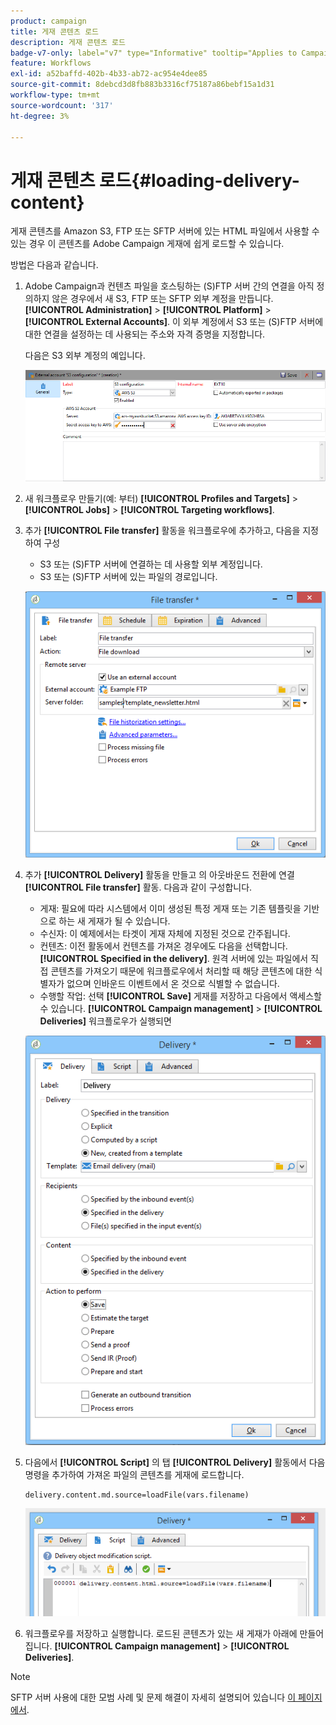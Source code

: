 ```yaml
---
product: campaign
title: 게재 콘텐츠 로드
description: 게재 콘텐츠 로드
badge-v7-only: label="v7" type="Informative" tooltip="Applies to Campaign Classic v7 only"
feature: Workflows
exl-id: a52baffd-402b-4b33-ab72-ac954e4dee85
source-git-commit: 8debcd3d8fb883b3316cf75187a86bebf15a1d31
workflow-type: tm+mt
source-wordcount: '317'
ht-degree: 3%

---
```


# 게재 콘텐츠 로드{#loading-delivery-content}



게재 콘텐츠를 Amazon S3, FTP 또는 SFTP 서버에 있는 HTML 파일에서 사용할 수 있는 경우 이 콘텐츠를 Adobe Campaign 게재에 쉽게 로드할 수 있습니다.

방법은 다음과 같습니다.

1. Adobe Campaign과 컨텐츠 파일을 호스팅하는 (S)FTP 서버 간의 연결을 아직 정의하지 않은 경우에서 새 S3, FTP 또는 SFTP 외부 계정을 만듭니다. **[!UICONTROL Administration]** > **[!UICONTROL Platform]** > **[!UICONTROL External Accounts]**. 이 외부 계정에서 S3 또는 (S)FTP 서버에 대한 연결을 설정하는 데 사용되는 주소와 자격 증명을 지정합니다.

   다음은 S3 외부 계정의 예입니다.

   ![](assets/delivery_loadcontent_filetransfertexamples3.png)

1. 새 워크플로우 만들기(예: 부터) **[!UICONTROL Profiles and Targets]** > **[!UICONTROL Jobs]** > **[!UICONTROL Targeting workflows]**.
1. 추가 **[!UICONTROL File transfer]** 활동을 워크플로우에 추가하고, 다음을 지정하여 구성

   * S3 또는 (S)FTP 서버에 연결하는 데 사용할 외부 계정입니다.
   * S3 또는 (S)FTP 서버에 있는 파일의 경로입니다.

   ![](assets/delivery_loadcontent_filetransfertexample.png)

1. 추가 **[!UICONTROL Delivery]** 활동을 만들고 의 아웃바운드 전환에 연결 **[!UICONTROL File transfer]** 활동. 다음과 같이 구성합니다.

   * 게재: 필요에 따라 시스템에서 이미 생성된 특정 게재 또는 기존 템플릿을 기반으로 하는 새 게재가 될 수 있습니다.
   * 수신자: 이 예제에서는 타겟이 게재 자체에 지정된 것으로 간주됩니다.
   * 컨텐츠: 이전 활동에서 컨텐츠를 가져온 경우에도 다음을 선택합니다. **[!UICONTROL Specified in the delivery]**. 원격 서버에 있는 파일에서 직접 콘텐츠를 가져오기 때문에 워크플로우에서 처리할 때 해당 콘텐츠에 대한 식별자가 없으며 인바운드 이벤트에서 온 것으로 식별할 수 없습니다.
   * 수행할 작업: 선택 **[!UICONTROL Save]** 게재를 저장하고 다음에서 액세스할 수 있습니다. **[!UICONTROL Campaign management]** > **[!UICONTROL Deliveries]** 워크플로우가 실행되면

   ![](assets/delivery_loadcontent_activityexample.png)

1. 다음에서 **[!UICONTROL Script]** 의 탭 **[!UICONTROL Delivery]** 활동에서 다음 명령을 추가하여 가져온 파일의 콘텐츠를 게재에 로드합니다.

   ```
   delivery.content.md.source=loadFile(vars.filename)
   ```

   ![](assets/delivery_loadcontent_script.png)

1. 워크플로우를 저장하고 실행합니다. 로드된 콘텐츠가 있는 새 게재가 아래에 만들어집니다. **[!UICONTROL Campaign management]** > **[!UICONTROL Deliveries]**.

>[!NOTE]
>
>SFTP 서버 사용에 대한 모범 사례 및 문제 해결이 자세히 설명되어 있습니다 [이 페이지에서](../../platform/using/sftp-server-usage.md).
